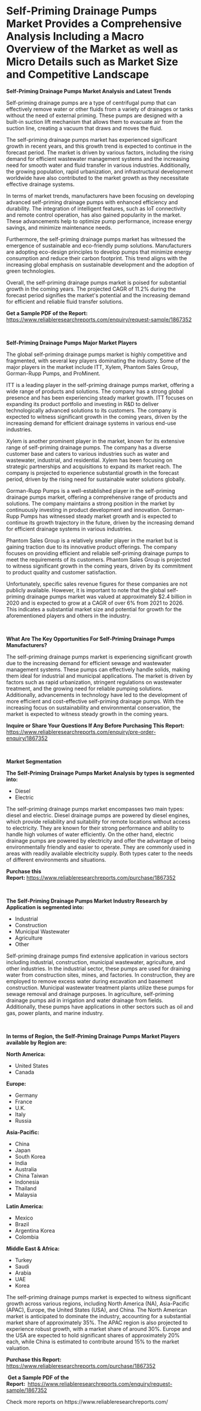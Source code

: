 <p><h1>Self-Priming Drainage Pumps Market Provides a Comprehensive Analysis Including a Macro Overview of the Market as well as Micro Details such as Market Size and Competitive Landscape</h1></p><p><strong>Self-Priming Drainage Pumps Market Analysis and Latest Trends</strong></p>
<p><p>Self-priming drainage pumps are a type of centrifugal pump that can effectively remove water or other fluids from a variety of drainages or tanks without the need of external priming. These pumps are designed with a built-in suction lift mechanism that allows them to evacuate air from the suction line, creating a vacuum that draws and moves the fluid.</p><p>The self-priming drainage pumps market has experienced significant growth in recent years, and this growth trend is expected to continue in the forecast period. The market is driven by various factors, including the rising demand for efficient wastewater management systems and the increasing need for smooth water and fluid transfer in various industries. Additionally, the growing population, rapid urbanization, and infrastructural development worldwide have also contributed to the market growth as they necessitate effective drainage systems.</p><p>In terms of market trends, manufacturers have been focusing on developing advanced self-priming drainage pumps with enhanced efficiency and durability. The integration of intelligent features, such as IoT connectivity and remote control operation, has also gained popularity in the market. These advancements help to optimize pump performance, increase energy savings, and minimize maintenance needs.</p><p>Furthermore, the self-priming drainage pumps market has witnessed the emergence of sustainable and eco-friendly pump solutions. Manufacturers are adopting eco-design principles to develop pumps that minimize energy consumption and reduce their carbon footprint. This trend aligns with the increasing global emphasis on sustainable development and the adoption of green technologies.</p><p>Overall, the self-priming drainage pumps market is poised for substantial growth in the coming years. The projected CAGR of 11.2% during the forecast period signifies the market's potential and the increasing demand for efficient and reliable fluid transfer solutions.</p></p>
<p><strong>Get a Sample PDF of the Report:&nbsp;</strong> <a href="https://www.reliableresearchreports.com/enquiry/request-sample/1867352">https://www.reliableresearchreports.com/enquiry/request-sample/1867352</a></p>
<p>&nbsp;</p>
<p><strong>Self-Priming Drainage Pumps Major Market Players</strong></p>
<p><p>The global self-priming drainage pumps market is highly competitive and fragmented, with several key players dominating the industry. Some of the major players in the market include ITT, Xylem, Phantom Sales Group, Gorman-Rupp Pumps, and ProMinent.</p><p>ITT is a leading player in the self-priming drainage pumps market, offering a wide range of products and solutions. The company has a strong global presence and has been experiencing steady market growth. ITT focuses on expanding its product portfolio and investing in R&D to deliver technologically advanced solutions to its customers. The company is expected to witness significant growth in the coming years, driven by the increasing demand for efficient drainage systems in various end-use industries.</p><p>Xylem is another prominent player in the market, known for its extensive range of self-priming drainage pumps. The company has a diverse customer base and caters to various industries such as water and wastewater, industrial, and residential. Xylem has been focusing on strategic partnerships and acquisitions to expand its market reach. The company is projected to experience substantial growth in the forecast period, driven by the rising need for sustainable water solutions globally.</p><p>Gorman-Rupp Pumps is a well-established player in the self-priming drainage pumps market, offering a comprehensive range of products and solutions. The company maintains a strong position in the market by continuously investing in product development and innovation. Gorman-Rupp Pumps has witnessed steady market growth and is expected to continue its growth trajectory in the future, driven by the increasing demand for efficient drainage systems in various industries.</p><p>Phantom Sales Group is a relatively smaller player in the market but is gaining traction due to its innovative product offerings. The company focuses on providing efficient and reliable self-priming drainage pumps to meet the requirements of its customers. Phantom Sales Group is projected to witness significant growth in the coming years, driven by its commitment to product quality and customer satisfaction.</p><p>Unfortunately, specific sales revenue figures for these companies are not publicly available. However, it is important to note that the global self-priming drainage pumps market was valued at approximately $2.4 billion in 2020 and is expected to grow at a CAGR of over 6% from 2021 to 2026. This indicates a substantial market size and potential for growth for the aforementioned players and others in the industry.</p></p>
<p>&nbsp;</p>
<p><strong>What Are The Key Opportunities For Self-Priming Drainage Pumps Manufacturers?</strong></p>
<p><p>The self-priming drainage pumps market is experiencing significant growth due to the increasing demand for efficient sewage and wastewater management systems. These pumps can effectively handle solids, making them ideal for industrial and municipal applications. The market is driven by factors such as rapid urbanization, stringent regulations on wastewater treatment, and the growing need for reliable pumping solutions. Additionally, advancements in technology have led to the development of more efficient and cost-effective self-priming drainage pumps. With the increasing focus on sustainability and environmental conservation, the market is expected to witness steady growth in the coming years.</p></p>
<p><strong>Inquire or Share Your Questions If Any Before Purchasing This Report:</strong> <a href="https://www.reliableresearchreports.com/enquiry/pre-order-enquiry/1867352">https://www.reliableresearchreports.com/enquiry/pre-order-enquiry/1867352</a></p>
<p>&nbsp;</p>
<p><strong>Market Segmentation</strong></p>
<p><strong>The Self-Priming Drainage Pumps Market Analysis by types is segmented into:</strong></p>
<p><ul><li>Diesel</li><li>Electric</li></ul></p>
<p><p>The self-priming drainage pumps market encompasses two main types: diesel and electric. Diesel drainage pumps are powered by diesel engines, which provide reliability and suitability for remote locations without access to electricity. They are known for their strong performance and ability to handle high volumes of water efficiently. On the other hand, electric drainage pumps are powered by electricity and offer the advantage of being environmentally friendly and easier to operate. They are commonly used in areas with readily available electricity supply. Both types cater to the needs of different environments and situations.</p></p>
<p><strong>Purchase this Report:&nbsp;</strong><a href="https://www.reliableresearchreports.com/purchase/1867352">https://www.reliableresearchreports.com/purchase/1867352</a></p>
<p>&nbsp;</p>
<p><strong>The Self-Priming Drainage Pumps Market Industry Research by Application is segmented into:</strong></p>
<p><ul><li>Industrial</li><li>Construction</li><li>Municipal Wastewater</li><li>Agriculture</li><li>Other</li></ul></p>
<p><p>Self-priming drainage pumps find extensive application in various sectors including industrial, construction, municipal wastewater, agriculture, and other industries. In the industrial sector, these pumps are used for draining water from construction sites, mines, and factories. In construction, they are employed to remove excess water during excavation and basement construction. Municipal wastewater treatment plants utilize these pumps for sewage removal and drainage purposes. In agriculture, self-priming drainage pumps aid in irrigation and water drainage from fields. Additionally, these pumps have applications in other sectors such as oil and gas, power plants, and marine industry.</p></p>
<p>&nbsp;</p>
<p><strong>In terms of Region, the Self-Priming Drainage Pumps Market Players available by Region are:</strong></p>
<p>
    <p> <strong> North America: </strong>
        <ul>
            <li>United States</li>
            <li>Canada</li>
        </ul>
        </p> 
    <p> <strong> Europe: </strong>
        <ul>
            <li>Germany</li>
            <li>France</li>
            <li>U.K.</li>
            <li>Italy</li>
            <li>Russia</li>
        </ul>
        </p> 
    <p> <strong> Asia-Pacific: </strong>
        <ul>
            <li>China</li>
            <li>Japan</li>
            <li>South Korea</li>
            <li>India</li>
            <li>Australia</li>
            <li>China Taiwan</li>
            <li>Indonesia</li>
            <li>Thailand</li>
            <li>Malaysia</li>
        </ul>
        </p> 
    <p> <strong> Latin America: </strong>
        <ul>
            <li>Mexico</li>
            <li>Brazil</li>
            <li>Argentina Korea</li>
            <li>Colombia</li>
        </ul>
        </p> 
    <p> <strong> Middle East & Africa: </strong>
        <ul>
            <li>Turkey</li>
            <li>Saudi</li>
            <li>Arabia</li>
            <li>UAE</li>
            <li>Korea</li>
        </ul>
    </p>
    </p>
<p><p>The self-priming drainage pumps market is expected to witness significant growth across various regions, including North America (NA), Asia-Pacific (APAC), Europe, the United States (USA), and China. The North American market is anticipated to dominate the industry, accounting for a substantial market share of approximately 35%. The APAC region is also projected to experience robust growth, with a market share of around 30%. Europe and the USA are expected to hold significant shares of approximately 20% each, while China is estimated to contribute around 15% to the market valuation.</p></p>
<p><strong>Purchase this Report: </strong><a href="https://www.reliableresearchreports.com/purchase/1867352">https://www.reliableresearchreports.com/purchase/1867352</a></p>
<p>&nbsp;<strong>Get a Sample PDF of the Report:&nbsp;&nbsp;</strong><a href="https://www.reliableresearchreports.com/enquiry/request-sample/1867352">https://www.reliableresearchreports.com/enquiry/request-sample/1867352</a></p>
<p><strong></strong></p>
<p>Check more reports on https://www.reliableresearchreports.com/</p>